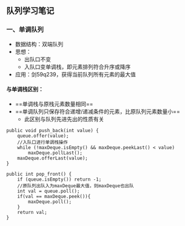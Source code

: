 ## 队列学习笔记
### 一、单调队列
- 数据结构：双端队列
- 思想：
    - 出队口不变
    - 入队口变单调栈，即元素排列符合升序或降序
- 应用：剑59q239，获得当前队列所有元素的最大值

#### 与单调栈区别：
- ==单调栈与原栈元素数量相同==
- ==单调队列只保存符合递增/递减条件的元素，比原队列元素数量小==
    - 此区别与队列先进先出的性质有关

```
public void push_back(int value) {
    queue.offer(value);
    //入队口进行单调栈操作
    while (!maxDeque.isEmpty() && maxDeque.peekLast() < value)
        maxDeque.pollLast();
    maxDeque.offerLast(value);
}

public int pop_front() {
    if (queue.isEmpty()) return -1;
    //原队列出队入为maxDeque最大值，则maxDeque也出队
    int val = queue.poll();
    if(val == maxDeque.peek()){
        maxDeque.poll();
    }
    return val;
}
```
